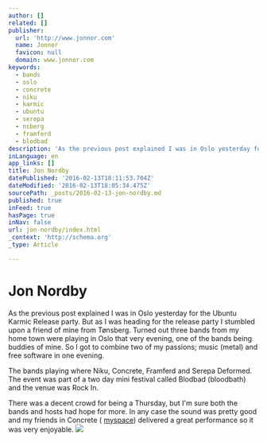 ```yaml
---
author: []
related: []
publisher:
  url: 'http://www.jonnor.com'
  name: Jonnor
  favicon: null
  domain: www.jonnor.com
keywords:
  - bands
  - oslo
  - concrete
  - niku
  - karmic
  - ubuntu
  - serepa
  - nsberg
  - framferd
  - blodbad
description: 'As the previous post explained I was in Oslo yesterday for the Ubuntu Karmic Release party. But as I was heading for the release party I stumbled upon a friend of mine from Tønsberg. Turned out three bands from my home town were playing in Oslo that very evening, one of the bands being buddies of mine.'
inLanguage: en
app_links: []
title: Jon Nordby
datePublished: '2016-02-13T18:11:53.704Z'
dateModified: '2016-02-13T18:05:34.475Z'
sourcePath: _posts/2016-02-13-jon-nordby.md
published: true
inFeed: true
hasPage: true
inNav: false
url: jon-nordby/index.html
_context: 'http://schema.org'
_type: Article

---
```

# Jon Nordby

As the previous post explained I was in Oslo yesterday for the Ubuntu Karmic Release party. But as I was heading for the release party I stumbled upon a friend of mine from Tønsberg. Turned out three bands from my home town were playing in Oslo that very evening, one of the bands being buddies of mine. So I got to combine two of my passions; music (metal) and free software in one evening.

The bands playing where Niku, Concrete, Framferd and Serepa Deformed. The event was part of a two day mini festival called Blodbad (bloodbath) and the venue was Rock In.

There was a decent crowd for being a Thursday, but I'm sure both the bands and hosts had hope for more. In any case the sound was pretty good and my friends in Concrete ( [myspace][0]) delivered a great performance so it was very enjoyable.
[![](http://www.jonnor.com/wp/wp-content/plugins/flattr/img/flattr-badge-large.png)][1]

[0]: http://www.myspace.com/concretenor
[1]: http://www.jonnor.com/wp/?flattrss_redirect&id=71&md5=c63ff93a27063f19ee501d67542dc679